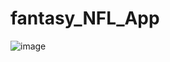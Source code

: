 # fantasy_NFL_App

![image](https://github.com/OisinKeaneOMahony/fantasy_NFL_App/assets/90350486/b6df65b8-cb05-4487-adaf-9e62f1176309)
